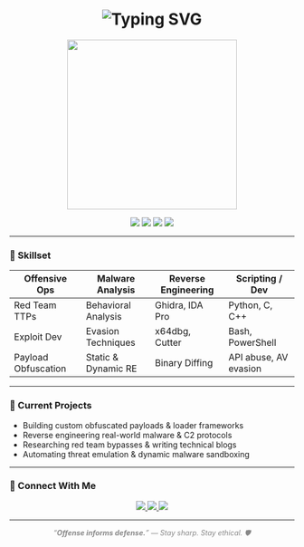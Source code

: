 <!-- README.md -->

<h1 align="center">
  <img src="https://readme-typing-svg.demolab.com?font=Fira+Code&size=24&duration=3500&pause=500&color=FA4F4F&center=true&vCenter=true&width=600&lines=Lewis+Desmond+-+Red+Team+Ops;Cybersecurity+Analyst+%7C+Student;Reverse+Engineer+%7C+Malware+Researcher;OSCP+in+Progress+%7C+Python%2C+C%2C+PowerShell" alt="Typing SVG" />
</h1>

<p align="center">
  <img src="https://media3.giphy.com/media/v1.Y2lkPTc5MGI3NjExNzR0Z3hjMWx2MWdnN2JjcDFnMHJyZTRnbzFtYTJtbHYzeGNiNGszcSZlcD12MV9pbnRlcm5hbF9naWZfYnlfaWQmY3Q9Zw/3oEjHECc1GftirnHZm/giphy.gif" width="300" />
</p>

<p align="center">
  <img src="https://img.shields.io/badge/Status-Active-red?style=for-the-badge&logo=ghost" />
  <img src="https://img.shields.io/badge/Role-Cybersecurity%20Analyst-blue?style=for-the-badge&logo=security" />
  <img src="https://img.shields.io/badge/Focus-Red%20Teaming-black?style=for-the-badge&logo=metasploit" />
  <img src="https://img.shields.io/badge/OSCP-In%20Progress-orange?style=for-the-badge&logo=tryhackme" />
</p>

---

### 🧰 Skillset

| Offensive Ops      | Malware Analysis      | Reverse Engineering    | Scripting / Dev     |
|--------------------|-----------------------|------------------------|---------------------|
| Red Team TTPs      | Behavioral Analysis   | Ghidra, IDA Pro        | Python, C, C++      |
| Exploit Dev        | Evasion Techniques    | x64dbg, Cutter         | Bash, PowerShell    |
| Payload Obfuscation| Static & Dynamic RE   | Binary Diffing         | API abuse, AV evasion|

---

### 🔬 Current Projects

- Building custom obfuscated payloads & loader frameworks  
- Reverse engineering real-world malware & C2 protocols  
- Researching red team bypasses & writing technical blogs  
- Automating threat emulation & dynamic malware sandboxing  

---

### 🔗 Connect With Me

<p align="center">
  <a href="https://linkedin.com/in/your-linkedin" target="_blank">
    <img src="https://img.shields.io/badge/LinkedIn-0A66C2?style=for-the-badge&logo=linkedin&logoColor=white" />
  </a>
  <a href="https://twitter.com/your-twitter" target="_blank">
    <img src="https://img.shields.io/badge/Twitter-1DA1F2?style=for-the-badge&logo=twitter&logoColor=white" />
  </a>
  <a href="https://yourblog.com" target="_blank">
    <img src="https://img.shields.io/badge/Blog-Research%20Posts-black?style=for-the-badge&logo=githubpages&logoColor=white" />
  </a>
</p>

---

<p align="center" style="font-style: italic; color: #888; font-size: 0.9em;">
  “<strong>Offense informs defense.</strong>” — Stay sharp. Stay ethical. 🛡️
</p>
